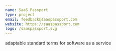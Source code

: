 ```yaml
---
name: SaaS Passport
type: project
email: feedback@saaspassport.com
website: https://saaspassport.com
logo: /saaspassport.svg
---
```


adaptable standard terms for software as a service

